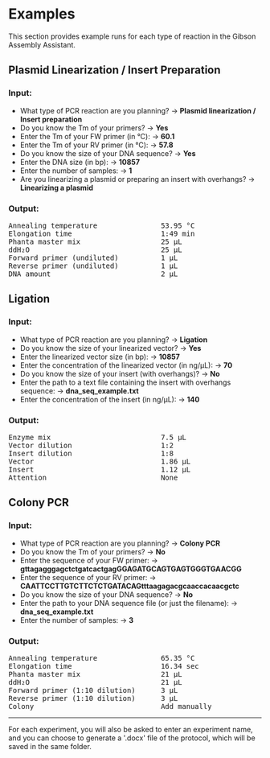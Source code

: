 # Examples

This section provides example runs for each type of reaction in the Gibson Assembly Assistant.

## Plasmid Linearization / Insert Preparation

### Input:

- What type of PCR reaction are you planning? → **Plasmid linearization / Insert preparation**
- Do you know the Tm of your primers? → **Yes**
- Enter the Tm of your FW primer (in °C): → **60.1**
- Enter the Tm of your RV primer (in °C): → **57.8**
- Do you know the size of your DNA sequence? → **Yes**
- Enter the DNA size (in bp): → **10857**
- Enter the number of samples: → **1**
- Are you linearizing a plasmid or preparing an insert with overhangs? → **Linearizing a plasmid**

### Output:

<pre>Annealing temperature               53.95 °C
Elongation time                     1:49 min
Phanta master mix                   25 µL
ddH₂O                               25 µL
Forward primer (undiluted)          1 µL
Reverse primer (undiluted)          1 µL
DNA amount                          2 µL</pre>

## Ligation

### Input:

- What type of PCR reaction are you planning? → **Ligation**
- Do you know the size of your linearized vector? → **Yes**
- Enter the linearized vector size (in bp): → **10857**
- Enter the concentration of the linearized vector (in ng/µL): → **70**
- Do you know the size of your insert (with overhangs)? → **No**
- Enter the path to a text file containing the insert with overhangs sequence: → **dna_seq_example.txt**
- Enter the concentration of the insert (in ng/µL): → **140**

### Output:

<pre>Enzyme mix                          7.5 µL
Vector dilution                     1:2
Insert dilution                     1:8
Vector                              1.86 µL
Insert                              1.12 µL
Attention                           None</pre>

## Colony PCR

### Input:

- What type of PCR reaction are you planning? → **Colony PCR**
- Do you know the Tm of your primers? → **No**
- Enter the sequence of your FW primer: → **gttagagggagctctgatcactgagGGAGATGCAGTGAGTGGGTGAACGG**
- Enter the sequence of your RV primer: → **CAATTCCTTGTCTTCTCTGATACAGtttaagagacgcaaccacaacgctc**
- Do you know the size of your DNA sequence? → **No**
- Enter the path to your DNA sequence file (or just the filename): → **dna_seq_example.txt**
- Enter the number of samples: → **3**

### Output:

<pre>Annealing temperature               65.35 °C
Elongation time                     16.34 sec
Phanta master mix                   21 µL
ddH₂O                               21 µL
Forward primer (1:10 dilution)      3 µL
Reverse primer (1:10 dilution)      3 µL
Colony                              Add manually</pre>

---

For each experiment, you will also be asked to enter an experiment name, and you can choose to generate a '.docx' file of the protocol, which will be saved in the same folder.
